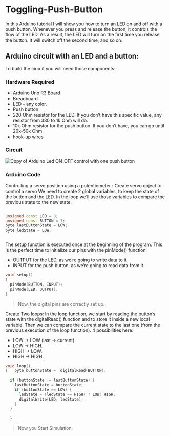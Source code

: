 # Toggling-Push-Button
In this Arduino tutorial I will show you how to turn an LED on and off with a push button.
Whenever you press and release the button, it controls the flow of the LED. As a result, the LED will turn on the first time you release the button. It will switch off the second time, and so on.
## Arduino circuit with an LED and a button:
To build the circuit you will need those components:
### Hardware Required
- Arduino Uno R3 Board
- Breadboard
- LED – any color.
- Push button
- 220 Ohm resistor for the LED. If you don’t have this specific value, any resistor from 330 to 1k Ohm will do.
- 10k Ohm resistor for the push button. If you don’t have, you can go until 20k-50k Ohm.
- hook-up wires

### Circuit
![Copy of Arduino Led ON_OFF control with one push button](https://user-images.githubusercontent.com/70070721/180643127-451d6190-f563-42e8-8362-291a0d57219a.png)


### Arduino Code
Controlling a servo position using a potentiometer :
Create servo object to control a servo
We need to create 2 global variables, to keep the state of the button and the LED. In the loop we’ll use those variables to compare the previous state to the new state.

```C++

unsigned const LED = 8;
unsigned const BUTTON = 7;
byte lastButtonState = LOW;
byte ledState = LOW;



```
The setup function is executed once at the beginning of the program. This is the perfect time to initialize our pins with the pinMode() function:
- OUTPUT for the LED, as we’re going to write data to it.
- INPUT for the push button, as we’re going to read data from it.

```C++
void setup()
{
  pinMode(BUTTON, INPUT);
  pinMode(LED, OUTPUT);
}
```
> Now, the digital pins are correctly set up.

Create Two loops:
In the loop function, we start by reading the button’s state with the digitalRead() function and to store it inside a new local variable. 
Then we can compare the current state to the last one (from the previous execution of the loop function). 4 possibilities here:
- LOW -> LOW (last -> current).
- LOW -> HIGH.
- HIGH -> LOW.
- HIGH -> HIGH.

```C++
void loop()
{   byte buttonState =  digitalRead(BUTTON);
 
  if (buttonState != lastButtonState) {
    lastButtonState = buttonState;
    if (buttonState == LOW) {
      ledState = (ledState == HIGH) ? LOW: HIGH;
      digitalWrite(LED, ledState);
    }
  }
 
  }
```
> Now you Start Simulation.

